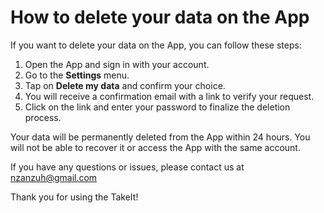 # How to delete your data on the App

If you want to delete your data on the App, you can follow these steps:

1. Open the App and sign in with your account.
2. Go to the **Settings** menu.
3. Tap on **Delete my data** and confirm your choice.
4. You will receive a confirmation email with a link to verify your request.
5. Click on the link and enter your password to finalize the deletion process.

Your data will be permanently deleted from the App within 24 hours. You will not be able to recover it or access the App with the same account.

If you have any questions or issues, please contact us at nzanzuh@gmail.com

Thank you for using the TakeIt!